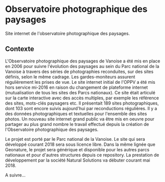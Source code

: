 # Observatoire photographique des paysages
Site internet de l'observatoire photographique des paysages.

## Contexte
L'Observatoire photographique des paysages de Vanoise a été mis en place en 2006 pour suivre l'évolution
des paysages au sein du Parc national de la Vanoise à travers des séries de photographies reconduites, sur
des sites définis, selon le même cadrage. Les gardes-moniteurs assurent régulièrement les prises de vue.
Le site internet initial de l'OPPV a été mis hors service mi-2016 en raison du changement de plateforme
internet (mutualisation de tous les sites des Parcs nationaux). Ce site était articulé sur la carte interactive
avec des accès multiples, par exemple les référence des sites, mots-clés paysagers etc. Il présentait 189
sites photographiques, dont 103 sont encore suivis aujourd'hui par reconductions régulières. Il y a
des données photographiques et textuelles pour l'ensemble des sites photos.
Un nouveau site internet grand public va être mis en oeuvre pour partager au plus grand nombre le travail
effectué depuis la création de l'Observatoire photographique des paysages.

Le projet est porté par le Parc national de la Vanoise. Le site qui sera développé courant 2018 sera sous licence libre. Dans la même lignée que Geonature, le projet sera générique et disponible pour les autres parcs nationaux et pour d'autres structures depuis ce repository. La prestation de développement par la société Natural Solutions va débuter courant mai 2018.

A suivre...
